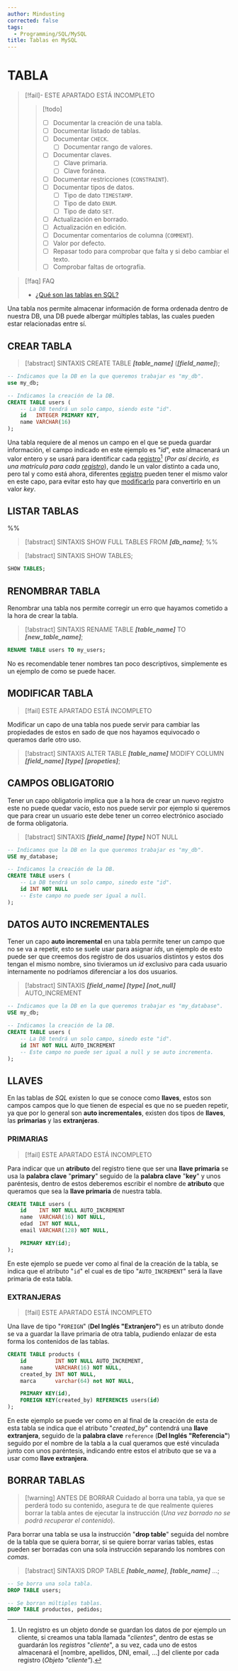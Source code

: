 ```yaml
---
author: Mindusting
corrected: false
tags:
  - Programming/SQL/MySQL
title: Tablas en MySQL
---
```


# TABLA

> [!fail]- ESTE APARTADO ESTÁ INCOMPLETO
> > [!todo]
> > - [ ] Documentar la creación de una tabla.
> > - [ ] Documentar listado de tablas.
> > - [ ] Documentar `CHECK`.
> >     - [ ] Documentar rango de valores.
> > - [ ] Documentar claves.
> >     - [ ] Clave primaria.
> >     - [ ] Clave foránea.
> > - [ ] Documentar restricciones (`CONSTRAINT`).
> > - [ ] Documentar tipos de datos.
> >     - [ ] Tipo de dato `TIMESTAMP`.
> >     - [ ] Tipo de dato `ENUM`.
> >     - [ ] Tipo de dato `SET`.
> > - [ ] Actualización en borrado.
> > - [ ] Actualización en edición.
> > - [ ] Documentar comentarios de columna (`COMMENT`).
> > - [ ] Valor por defecto.
> > - [ ] Repasar todo para comprobar que falta y si debo cambiar el texto.
> > - [ ] Comprobar faltas de ortografía.

> [!faq] FAQ
> - [¿Qué son las tablas en SQL?](../sql_table.md)

Una tabla nos permite almacenar información de forma ordenada dentro de nuestra DB, una DB puede albergar múltiples tablas, las cuales pueden estar relacionadas entre sí.

## CREAR TABLA

> [!abstract] SINTAXIS
> CREATE TABLE ***\[table\_name\]*** (***\[field\_name\]***);

```sql
-- Indicamos que la DB en la que queremos trabajar es "my_db".
use my_db;

-- Indicamos la creación de la DB.
CREATE TABLE users (
    -- La DB tendrá un solo campo, siendo este "id".
    id   INTEGER PRIMARY KEY,
    name VARCHAR(16)
);
```

Una tabla requiere de al menos un campo en el que se pueda guardar información, el campo indicado en este ejemplo es "*id*", este almacenará un valor entero y se usará para identificar cada [registro](#^Crear-registros)[^registro] (*Por así decirlo, es una matrícula para cada [registro](#^Crear-registros)*), dando le un valor distinto a cada uno, pero tal y como está ahora, diferentes [registro](#^Crear-registros) pueden tener el mismo valor en este capo, para evitar esto hay que [modificarlo](#^Modificar-una-tabla) para convertirlo en un valor *key*.

[^registro]: Un registro es un objeto donde se guardan los datos de por ejemplo un cliente, si creamos una tabla llamada "*clientes*", dentro de estas se guardarán los *registros* "*cliente*", a su vez, cada uno de estos almacenará el \[nombre, apellidos, DNI, email, ...\] del cliente por cada registro (*Objeto "cliente"*).

## LISTAR TABLAS

%%
> [!abstract] SINTAXIS
> SHOW FULL TABLES FROM ***\[db_name\]***;
%%

> [!abstract] SINTAXIS
> SHOW TABLES;

```sql
SHOW TABLES;
```

## RENOMBRAR TABLA

Renombrar una tabla nos permite corregir un erro que hayamos cometido a la hora de crear la tabla.

> [!abstract] SINTAXIS
> RENAME TABLE ***\[table\_name]*** TO ***\[new\_table\_name]***;

```sql
RENAME TABLE users TO my_users;
```

No es recomendable tener nombres tan poco descriptivos, simplemente es un ejemplo de como se puede hacer.

## MODIFICAR TABLA

> [!fail] ESTE APARTADO ESTÁ INCOMPLETO

Modificar un capo de una tabla nos puede servir para cambiar las propiedades de estos en sado de que nos hayamos equivocado o queramos darle otro uso.

[^1]: Nota al pie.

> [!abstract] SINTAXIS
> ALTER TABLE ***\[table\_name]***
> MODIFY COLUMN ***\[field\_name] \[type] \[propeties]***;

## CAMPOS OBLIGATORIO

Tener un capo obligatorio implica que a la hora de crear un nuevo registro este no puede quedar vacío,  esto nos puede servir por ejemplo si queremos que para crear un usuario este debe tener un correo electrónico asociado de forma obligatoria.

> [!abstract] SINTAXIS
> ***\[field_name] \[type]*** NOT NULL

```sql
-- Indicamos que la DB en la que queremos trabajar es "my_db".
USE my_database;

-- Indicamos la creación de la DB.
CREATE TABLE users (
    -- La DB tendrá un solo campo, sinedo este "id".
    id INT NOT NULL
    -- Este campo no puede ser igual a null.
);
```

## DATOS AUTO INCREMENTALES

Tener un capo **auto incremental** en una tabla permite tener un campo que no se va a repetir, esto se suele usar para asignar *ids*, un ejemplo de esto puede ser que creemos dos registro de dos usuarios distintos y estos dos tengan el mismo nombre, sino tivieramos un *id* exclusivo para cada usuario internamente no podríamos diferenciar a los dos usuarios.

> [!abstract] SINTAXIS
> ***\[field_name] \[type] \[not_null]*** AUTO_INCREMENT

```sql
-- Indicamos que la DB en la que queremos trabajar es "my_database".
USE my_db;

-- Indicamos la creación de la DB.
CREATE TABLE users (
    -- La DB tendrá un solo campo, sinedo este "id".
    id INT NOT NULL AUTO_INCREMENT
    -- Este campo no puede ser igual a null y se auto incrementa.
);
```

## LLAVES

En las tablas de *SQL* existen lo que se conoce como **llaves**, estos son campos campos que lo que tienen de especial es que no se pueden repetir, ya que por lo general son **auto incrementales**, existen dos tipos de **llaves**, las **primarias** y las **extranjeras**.

### PRIMARIAS

>[!fail] ESTE APARTADO ESTÁ INCOMPLETO

Para indicar que un **atributo** del registro tiene que ser una **llave primaria** se usa la **palabra clave** "**primary**" seguido de la **palabra clave** "**key**" y unos paréntesis, dentro de estos deberemos escribir el nombre de **atributo** que queramos que sea la **llave primaria** de nuestra tabla.

```sql
CREATE TABLE users (
    id    INT NOT NULL AUTO_INCREMENT
    name  VARCHAR(16) NOT NULL,
    edad  INT NOT NULL,
    email VARCHAR(128) NOT NULL,

    PRIMARY KEY(id);
);
```

En este ejemplo se puede ver como al final de la creación de la tabla, se indica que el atributo "`id`" el cual es de tipo "`AUTO_INCREMENT`" será la llave primaria de esta tabla.

### EXTRANJERAS

>[!fail] ESTE APARTADO ESTÁ INCOMPLETO

Una llave de tipo "`FOREIGN`" (**Del Inglés "Extranjero"**) es un atributo donde se va a guardar la llave primaria de otra tabla, pudiendo enlazar de esta forma los contenidos de las tablas.

```sql
CREATE TABLE products (
    id         INT NOT NULL AUTO_INCREMENT,
    name       VARCHAR(16) NOT NULL,
    created_by INT NOT NULL,
    marca      varchar(64) not NOT NULL,

    PRIMARY KEY(id),
    FOREIGN KEY(created_by) REFERENCES users(id)
);
```

En este ejemplo se puede ver como en al final de la creación de esta de esta tabla se  indica que el atributo "*created_by*" contendrá una **llave extranjera**, seguido de la **palabra clave** `reference` (**Del Inglés "Referencia"**) seguido por el nombre de la tabla a la cual queramos que esté vinculada junto con unos paréntesis, indicando entre estos el atributo que se va a usar como **llave extranjera**.

## BORRAR TABLAS

> [!warning] ANTES DE BORRAR
>  Cuidado al borra una tabla, ya que se perderá todo su contenido, asegura te de que realmente quieres borrar la tabla antes de ejecutar la instrucción (*Una vez borrado no se podrá recuperar el contenido*).

Para borrar una tabla se usa la instrucción "**drop table**" seguida del nombre de la tabla que se quiera borrar, si se quiere borrar varias tables, estas pueden ser borradas con una sola instrucción separando los nombres con *comas*.

> [!abstract] SINTAXIS
> DROP TABLE ***\[table_name]***, ***\[table_name]*** ...;

```sql
-- Se borra una sola tabla.
DROP TABLE users;

-- Se borran múltiples tablas.
DROP TABLE productos, pedidos;
```